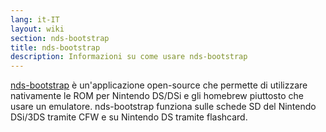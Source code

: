 ```yaml
---
lang: it-IT
layout: wiki
section: nds-bootstrap
title: nds-bootstrap
description: Informazioni su come usare nds-bootstrap
---
```


[nds-bootstrap](https://github.com/DS-Homebrew/nds-bootstrap) è un'applicazione open-source che permette di utilizzare nativamente le ROM per Nintendo DS/DSi e gli homebrew piuttosto che usare un emulatore. nds-bootstrap funziona sulle schede SD del Nintendo DSi/3DS tramite CFW e su Nintendo DS tramite flashcard.
